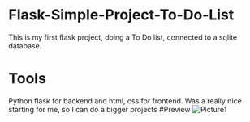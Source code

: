 # Flask-Simple-Project-To-Do-List
This is my first flask project, doing a To Do list, connected to a sqlite database.
# Tools
Python flask for backend and html, css for frontend. Was a really nice starting for me, so I can do a bigger projects
#Preview
![Picture1](https://github.com/AndrewLenz21/Flask-Simple-Project-To-Do-List/assets/124147096/2f71b65e-16af-45e1-871a-83454f1ef5a2)

